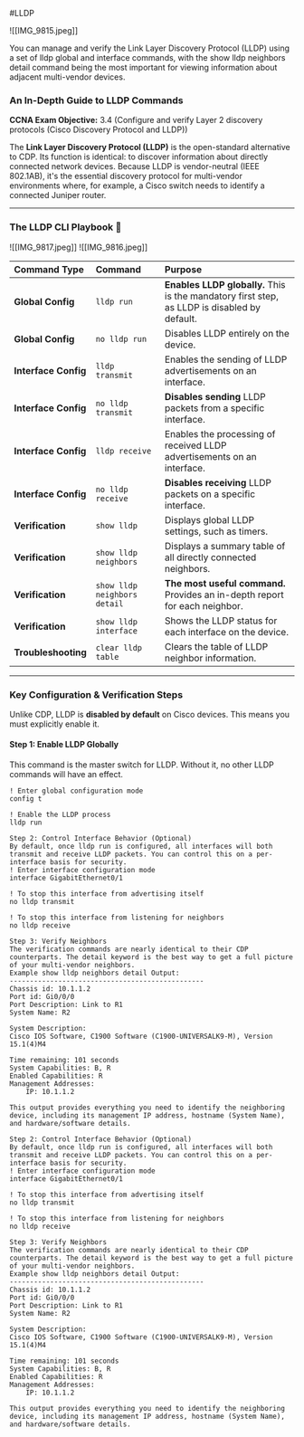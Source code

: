 #LLDP 

![[IMG_9815.jpeg]]

You can manage and verify the Link Layer Discovery Protocol (LLDP) using a set of lldp global and interface commands, with the show lldp neighbors detail command being the most important for viewing information about adjacent multi-vendor devices.
### An In-Depth Guide to LLDP Commands

**CCNA Exam Objective:** 3.4 (Configure and verify Layer 2 discovery protocols (Cisco Discovery Protocol and LLDP))

The **Link Layer Discovery Protocol (LLDP)** is the open-standard alternative to CDP. Its function is identical: to discover information about directly connected network devices. Because LLDP is vendor-neutral (IEEE 802.1AB), it's the essential discovery protocol for multi-vendor environments where, for example, a Cisco switch needs to identify a connected Juniper router.

***

### The LLDP CLI Playbook 📖
![[IMG_9817.jpeg]]
![[IMG_9816.jpeg]]

| Command Type | Command | Purpose |
| :--- | :--- | :--- |
| **Global Config**| `lldp run` | **Enables LLDP globally.** This is the mandatory first step, as LLDP is disabled by default. |
| **Global Config**| `no lldp run` | Disables LLDP entirely on the device. |
| **Interface Config**| `lldp transmit` | Enables the sending of LLDP advertisements on an interface. |
| **Interface Config**| `no lldp transmit`| **Disables sending** LLDP packets from a specific interface. |
| **Interface Config**| `lldp receive` | Enables the processing of received LLDP advertisements on an interface. |
| **Interface Config**| `no lldp receive`| **Disables receiving** LLDP packets on a specific interface. |
| **Verification** | `show lldp` | Displays global LLDP settings, such as timers. |
| **Verification** | `show lldp neighbors`| Displays a summary table of all directly connected neighbors. |
| **Verification** | `show lldp neighbors detail`| **The most useful command.** Provides an in-depth report for each neighbor. |
| **Verification** | `show lldp interface` | Shows the LLDP status for each interface on the device. |
| **Troubleshooting**| `clear lldp table` | Clears the table of LLDP neighbor information. |

***

### Key Configuration & Verification Steps

Unlike CDP, LLDP is **disabled by default** on Cisco devices. This means you must explicitly enable it.

#### **Step 1: Enable LLDP Globally**
This command is the master switch for LLDP. Without it, no other LLDP commands will have an effect.
```cisco
! Enter global configuration mode
config t

! Enable the LLDP process
lldp run

Step 2: Control Interface Behavior (Optional)
By default, once lldp run is configured, all interfaces will both transmit and receive LLDP packets. You can control this on a per-interface basis for security.
! Enter interface configuration mode
interface GigabitEthernet0/1

! To stop this interface from advertising itself
no lldp transmit

! To stop this interface from listening for neighbors
no lldp receive

Step 3: Verify Neighbors
The verification commands are nearly identical to their CDP counterparts. The detail keyword is the best way to get a full picture of your multi-vendor neighbors.
Example show lldp neighbors detail Output:
------------------------------------------------
Chassis id: 10.1.1.2
Port id: Gi0/0/0
Port Description: Link to R1
System Name: R2

System Description:
Cisco IOS Software, C1900 Software (C1900-UNIVERSALK9-M), Version 15.1(4)M4

Time remaining: 101 seconds
System Capabilities: B, R
Enabled Capabilities: R
Management Addresses:
    IP: 10.1.1.2

This output provides everything you need to identify the neighboring device, including its management IP address, hostname (System Name), and hardware/software details.

Step 2: Control Interface Behavior (Optional)
By default, once lldp run is configured, all interfaces will both transmit and receive LLDP packets. You can control this on a per-interface basis for security.
! Enter interface configuration mode
interface GigabitEthernet0/1

! To stop this interface from advertising itself
no lldp transmit

! To stop this interface from listening for neighbors
no lldp receive

Step 3: Verify Neighbors
The verification commands are nearly identical to their CDP counterparts. The detail keyword is the best way to get a full picture of your multi-vendor neighbors.
Example show lldp neighbors detail Output:
------------------------------------------------
Chassis id: 10.1.1.2
Port id: Gi0/0/0
Port Description: Link to R1
System Name: R2

System Description:
Cisco IOS Software, C1900 Software (C1900-UNIVERSALK9-M), Version 15.1(4)M4

Time remaining: 101 seconds
System Capabilities: B, R
Enabled Capabilities: R
Management Addresses:
    IP: 10.1.1.2

This output provides everything you need to identify the neighboring device, including its management IP address, hostname (System Name), and hardware/software details.